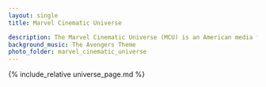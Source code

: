 ```yaml
---
layout: single
title: Marvel Cinematic Universe

description: The Marvel Cinematic Universe (MCU) is an American media franchise and shared universe centered on a series of superhero films produced by Marvel Studio
background_music: The Avengers Theme
photo_folder: marvel_cinematic_universe
---
```


{% include_relative universe_page.md  %}
